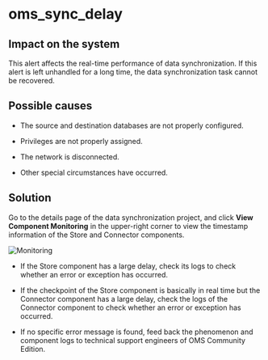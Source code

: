 # oms_sync_delay 



## Impact on the system 

This alert affects the real-time performance of data synchronization. If this alert is left unhandled for a long time, the data synchronization task cannot be recovered.

## Possible causes 

* The source and destination databases are not properly configured.

  

* Privileges are not properly assigned.

  

* The network is disconnected.

  

* Other special circumstances have occurred.

  




## Solution 

Go to the details page of the data synchronization project, and click **View Component Monitoring** in the upper-right corner to view the timestamp information of the Store and Connector components. 

![Monitoring](https://help-static-aliyun-doc.aliyuncs.com/assets/img/en-US/2338355261/p282039.png)

* If the Store component has a large delay, check its logs to check whether an error or exception has occurred.

  

* If the checkpoint of the Store component is basically in real time but the Connector component has a large delay, check the logs of the Connector component to check whether an error or exception has occurred.

  

* If no specific error message is found, feed back the phenomenon and component logs to technical support engineers of OMS Community Edition.

  




